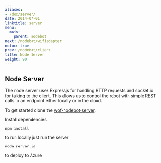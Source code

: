 ```yaml
---
aliases:
- /doc/server/
date: 2014-07-01
linktitle: server 
menu:
  main:
    parent: nodebot 
next: /nodebot/wifiadapter
notoc: true
prev: /nodebot/client
title: Node Server
weight: 90
---
```


## Node Server

The node server uses Expressjs for handling HTTP requests and socket.io for talking to the client. This allows us to control the robot with simple REST calls to an endpoint either locally or in the cloud.

To get started clone the [wof-nodebot-server](http://github.com/ms-iot/wof-nodebot-server).

Install dependencies

    npm install
    
to run locally just run the server

    node server.js
    
to deploy to Azure

